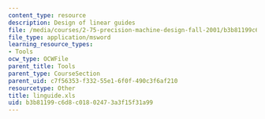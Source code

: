 ```yaml
---
content_type: resource
description: Design of linear guides
file: /media/courses/2-75-precision-machine-design-fall-2001/b3b81199c6d8c01802473a3f15f31a99_linguide.xls
file_type: application/msword
learning_resource_types:
- Tools
ocw_type: OCWFile
parent_title: Tools
parent_type: CourseSection
parent_uid: c7f56353-f332-55e1-6f0f-490c3f6af210
resourcetype: Other
title: linguide.xls
uid: b3b81199-c6d8-c018-0247-3a3f15f31a99
---
```

